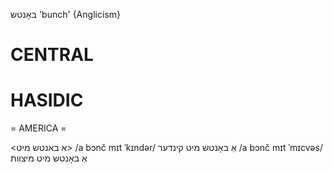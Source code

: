 באָנטש
'bunch'
{Anglicism}

CENTRAL
========

HASIDIC
=======
= AMERICA = 

<א באנטש מיט>
/a bɔnč mɪt ˈkɪndər/ אַ באָנטש מיט קינדער
/a bɔnč mɪt ˈmɪcvəs/ אַ באָנטש מיט מיצוות